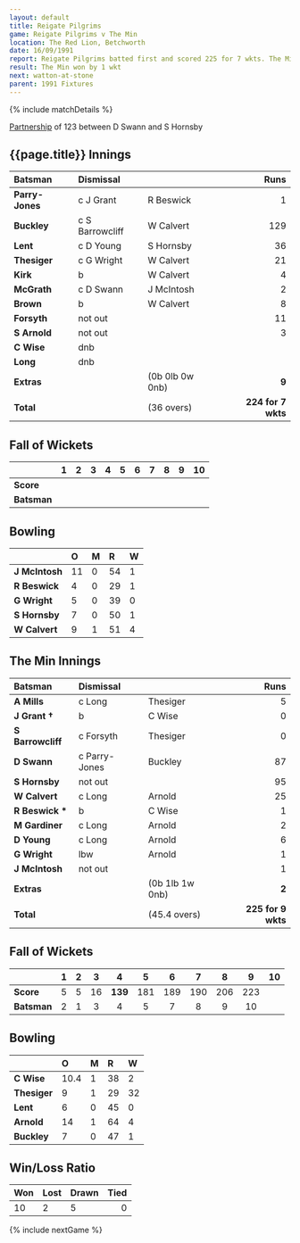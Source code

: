 ```yaml
---
layout: default
title: Reigate Pilgrims
game: Reigate Pilgrims v The Min
location: The Red Lion, Betchworth
date: 16/09/1991
report: Reigate Pilgrims batted first and scored 225 for 7 wkts. The Min replied with 225 for 9 wkts
result: The Min won by 1 wkt
next: watton-at-stone
parent: 1991 Fixtures
---
```


{% include matchDetails %}

[Partnership](/partnerships) of 123 between D Swann and S Hornsby

## {{page.title}} Innings

| Batsman | Dismissal |  | Runs |
|:---|:---|---|---:|
| **Parry-Jones** | c J Grant | R Beswick | 1 |
| **Buckley** | c S Barrowcliff | W Calvert | 129 |
| **Lent** | c D Young | S Hornsby | 36 |
| **Thesiger** | c G Wright | W Calvert | 21 |
| **Kirk** | b | W Calvert | 4 |
| **McGrath** | c D Swann | J McIntosh | 2 |
| **Brown** | b | W Calvert | 8 |
| **Forsyth** | not out |  | 11 |
| **S Arnold** | not out |  | 3 |
| **C Wise** | dnb |  |  |
| **Long** | dnb |  |  |
| **Extras** | | (0b 0lb 0w 0nb) | **9** |
| **Total** | | (36 overs) | **224 for 7 wkts** |

## Fall of Wickets

| | 1 | 2 | 3 | 4 | 5 | 6 | 7 | 8 | 9 | 10 |
|---|:---:|:---:|:---:|:---:|:---:|:---:|:---:|:---:|:---:|:---:|
| **Score** |  |  |  |  |  |  |  |  |  |  |
| **Batsman** |  |  |  |  |  |  |  |  |  |  |

## Bowling

| | O | M | R | W |
|---|:---|:---|:---|:---|
| **J McIntosh** | 11 | 0 | 54 | 1 |
| **R Beswick** | 4 | 0 | 29 | 1 |
| **G Wright** | 5 | 0 | 39 | 0 |
| **S Hornsby** | 7 | 0 | 50 | 1 |
| **W Calvert** | 9 | 1 | 51 | 4 |

## The Min Innings

| Batsman | Dismissal |  | Runs |
|:---|:---|---|---:|
| **A Mills** | c Long | Thesiger | 5 |
| **J Grant &#8224;** | b | C Wise | 0 |
| **S Barrowcliff** | c Forsyth | Thesiger | 0 |
| **D Swann** | c Parry-Jones | Buckley | 87 |
| **S Hornsby** | not out |  | 95 |
| **W Calvert** | c Long | Arnold | 25 |
| **R Beswick &#42;** | b | C Wise | 1 |
| **M Gardiner** | c Long | Arnold | 2 |
| **D Young** | c Long | Arnold | 6 |
| **G Wright** | lbw | Arnold | 1 |
| **J McIntosh** | not out |  | 1 |
| **Extras** | | (0b 1lb 1w 0nb) | **2** |
| **Total** | | (45.4 overs) | **225 for 9 wkts** |

## Fall of Wickets

| | 1 | 2 | 3 | 4 | 5 | 6 | 7 | 8 | 9 | 10 |
|---|:---:|:---:|:---:|:---:|:---:|:---:|:---:|:---:|:---:|:---:|
| **Score** | 5 | 5 | 16 | **139** | 181 | 189 | 190 | 206 | 223 |  |
| **Batsman** | 2 | 1 | 3 | 4 | 5 | 7 | 8 | 9 | 10 |  |

## Bowling

| | O | M | R | W |
|---|:---|:---|:---|:---|
| **C Wise** | 10.4 | 1 | 38 | 2 |
| **Thesiger** | 9 | 1 | 29 | 32 |
| **Lent** | 6 | 0 | 45 | 0 |
| **Arnold** | 14 | 1 | 64 | 4 |
| **Buckley** | 7 | 0 | 47 | 1 |

## Win/Loss Ratio

| Won | Lost | Drawn | Tied |
|:---|:---|:---|---:|
| 10 | 2 | 5 | 0 |

{% include nextGame %}